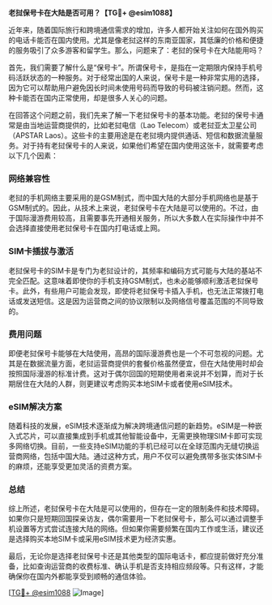 **老挝保号卡在大陆是否可用？【TG💪+ @esim1088】**

近年来，随着国际旅行和跨境通信需求的增加，许多人都开始关注如何在国外购买的电话卡能否在国内使用。尤其是像老挝这样的东南亚国家，其低廉的价格和便捷的服务吸引了众多游客和留学生。那么，问题来了：老挝的保号卡在大陆能用吗？

首先，我们需要了解什么是“保号卡”。所谓保号卡，是指在一定期限内保持手机号码活跃状态的一种服务。对于经常出国的人来说，保号卡是一种非常实用的选择，因为它可以帮助用户避免因长时间未使用号码而导致的号码被注销问题。然而，这种卡能否在国内正常使用，却是很多人关心的问题。

在回答这个问题之前，我们先来了解一下老挝保号卡的基本功能。老挝的保号卡通常是由当地运营商提供的，比如老挝电信（Lao Telecom）或老挝亚太卫星公司（APSTAR Laos）。这些卡的主要用途是在老挝境内提供通话、短信和数据流量服务。对于持有老挝保号卡的人来说，如果他们希望在国内使用这张卡，就需要考虑以下几个因素：

### **网络兼容性**
老挝的手机网络主要采用的是GSM制式，而中国大陆的大部分手机网络也是基于GSM制式的。因此，从技术上来说，老挝保号卡在大陆是可以使用的。不过，由于国际漫游费用较高，且需要事先开通相关服务，所以大多数人在实际操作中并不会选择直接使用老挝保号卡在国内打电话或上网。

### **SIM卡插拔与激活**
老挝保号卡的SIM卡是专门为老挝设计的，其频率和编码方式可能与大陆的基站不完全匹配。这意味着即使你的手机支持GSM制式，也未必能够顺利激活老挝保号卡。此外，有些用户可能会发现，即使将老挝保号卡插入手机，也无法正常拨打电话或发送短信。这是因为运营商之间的协议限制以及网络信号覆盖范围的不同导致的。

### **费用问题**
即便老挝保号卡能够在大陆使用，高昂的国际漫游费也是一个不可忽视的问题。尤其是在数据流量方面，老挝运营商提供的套餐价格虽然便宜，但在大陆使用时却会按照国际漫游的标准计费。这对于偶尔回国的短期使用者来说并不划算，而对于长期居住在大陆的人群，则更建议考虑购买本地SIM卡或者使用eSIM技术。

### **eSIM解决方案**
随着科技的发展，eSIM技术逐渐成为解决跨境通信问题的新趋势。eSIM是一种嵌入式芯片，可以直接集成到手机或其他智能设备中，无需更换物理SIM卡即可实现多网络切换。目前，一些支持eSIM功能的手机已经可以在全球范围内无缝切换运营商网络，包括中国大陆。通过这种方式，用户不仅可以避免携带多张实体SIM卡的麻烦，还能享受更加灵活的资费方案。

### **总结**
综上所述，老挝保号卡在大陆是可以使用的，但存在一定的限制条件和技术障碍。如果你只是短期回国探亲访友，偶尔需要用一下老挝保号卡，那么可以通过调整手机设置等方式尝试连接大陆的网络。但如果你需要频繁在国内工作或生活，建议还是选择购买本地SIM卡或采用eSIM技术更为经济实惠。

最后，无论你是选择老挝保号卡还是其他类型的国际电话卡，都应提前做好充分准备，比如查询运营商的收费标准、确认手机是否支持相应频段等。只有这样，才能确保你在国内外都能享受到顺畅的通信体验。

[[TG💪+ @esim1088](https://t.me/s/esim1088) ![Image](https://i.postimg.cc/4NQfJmqS/Snipaste-2025-05-13-00-14-12.png)]